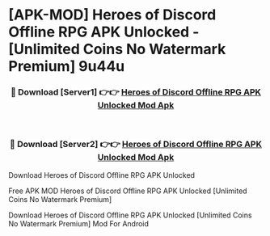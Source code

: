 # [APK-MOD] Heroes of Discord  Offline RPG APK Unlocked - [Unlimited Coins No Watermark Premium] 9u44u



<div align="center">
<h3>🔴 Download [Server1] 👉👉 <a href="https://momento.my/?title=Heroes_of_Discord__Offline_RPG_APK_Unlocked">Heroes of Discord  Offline RPG APK Unlocked Mod Apk</a></h3><br>

<h3>🔴 Download [Server2] 👉👉 <a href="https://momento.my/?title=Heroes_of_Discord__Offline_RPG_APK_Unlocked">Heroes of Discord  Offline RPG APK Unlocked Mod Apk</a></h3>
</div>



Download Heroes of Discord  Offline RPG APK Unlocked 

Free APK MOD Heroes of Discord  Offline RPG APK Unlocked [Unlimited Coins No Watermark Premium]

Download Heroes of Discord  Offline RPG APK Unlocked [Unlimited Coins No Watermark Premium] Mod For Android
